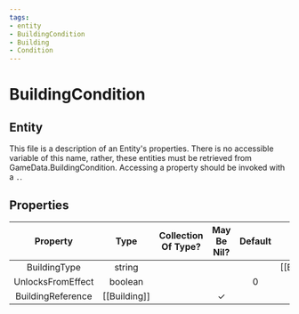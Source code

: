 ```yaml
---
tags:
- entity
- BuildingCondition
- Building
- Condition
---
```

# BuildingCondition
## Entity
This file is a description of an Entity's properties. There is no accessible variable of this name, rather, these entities must be retrieved from GameData.BuildingCondition. Accessing a property should be invoked with a `.`.
## Properties
|	Property	|	Type	|	Collection Of Type?	|	May Be Nil?	|	Default	|	References	|	Key	|	Notes	|
|	:-:	|	:-:	|	:-:	|	:-:	|	:-:	|	:-:	|	:-:	|	-:	|
|	BuildingType	|	string	|		|		|		|	[[Building]].BuildingType	|	✓	|	|
|	UnlocksFromEffect	|	boolean	|		|		|	0	|		|		|	|
|	BuildingReference	|	[[Building]]	|		|	✓	|		|		|		|	|
